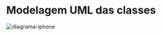 <h1>Modelagem UML das classes</h1>

![diagrama-iphone](https://github.com/WesleyMime/dio-java-projects/assets/55067868/e49791d0-abc0-489c-b5a9-678bf1a74a5a)
